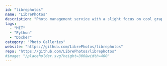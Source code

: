 ```yaml
---
id: "librephotos"
name: "LibrePhotos"
description: "Photo management service with a slight focus on cool graphs (alternative to Google Photos)."
tags:
  - "MIT"
  - "Python"
  - "Docker"
category: "Photo Galleries"
website: "https://github.com/LibrePhotos/librephotos"
repo: "https://github.com/LibrePhotos/librephotos"
#image: "/placeholder.svg?height=300&width=400"
---
```


